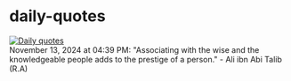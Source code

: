 # daily-quotes
[![Daily quotes](https://github.com/ceepu8/daily-quotes/actions/workflows/daily-quote.yml/badge.svg)](https://github.com/ceepu8/daily-quotes/actions/workflows/daily-quote.yml)<br/>
November 13, 2024 at 04:39 PM: "Associating with the wise and the knowledgeable people adds to the prestige of a person." - Ali ibn Abi Talib (R.A)
